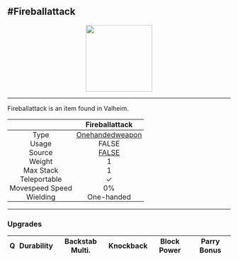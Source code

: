 <meta property="og:title" content="Fireballattack - MoreValheim" /><meta property="og:type" content="website" /><meta property="og:image" content="/assets/fireballattack.png" /><meta property="og:description" content="Fireballattack is an item found in Valheim." /><meta name="theme-color" content="#546D78"><meta name="twitter:card" content="summary_large_image">
#Fireballattack
-------------
<style>img {width:20px;}.tb {width:150px;display: block;margin-left: auto;margin-right: auto;}</style>

<style>.md-typeset table:not([class]) th:not([align]) {min-width:unset!important;}</style>
<style>td{padding:0em 0.3em!important;text-align:center!important;border-left:.05rem solid var(--md-default-fg-color--lightest)}</style>

<style>th{padding:0.1em 0.3em!important;text-align:center!important;font-weight:bold}</style>

<style>pre{text-align:right!important}</style>
<style>table tr td:first-child {border-left: 0;};</style>

<figure><img src="/assets/fireballattack.png" class="tb" /><figcaption><small></small></figcaption></figure>

-------------

Fireballattack is an item found in Valheim.

|        | Fireballattack              |
| ----------- | ------------------------------------ |
| Type | [Onehandedweapon](../../types/onehandedweapon)
| Usage | FALSE<br>
| Source | [FALSE](../../items/false)
| Weight | 1 |
| Max Stack | 1 |
| Teleportable | ✓
| Movespeed Speed | 0%
| Wielding | One-handed


-------------

### Upgrades
| Q | Durability | Backstab Multi. | Knockback | Block Power | Parry Bonus
| - | - | - | - | - | - 
